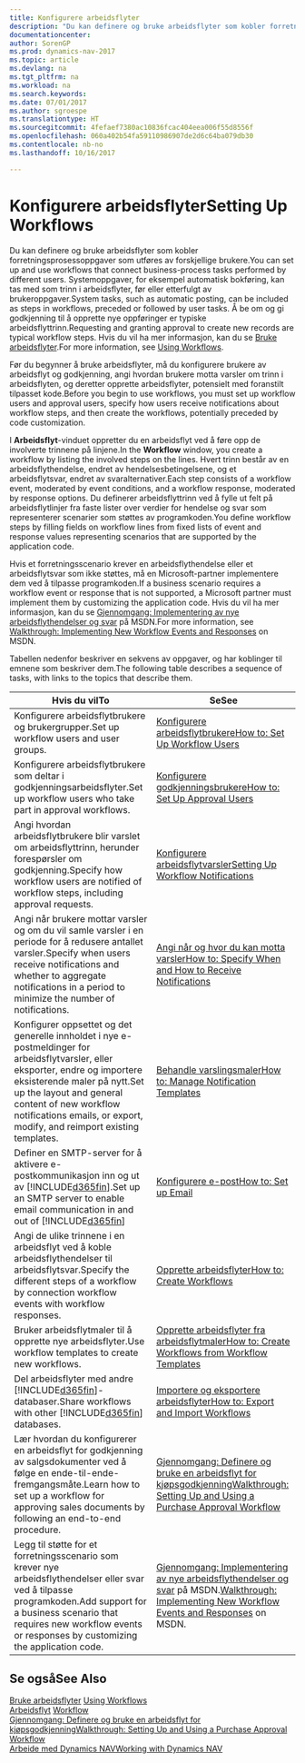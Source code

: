 ```yaml
---
title: Konfigurere arbeidsflyter
description: "Du kan definere og bruke arbeidsflyter som kobler forretningsprosessoppgaver som utføres av forskjellige brukere. Systemoppgaver, for eksempel automatisk bokføring, kan tas med som trinn i arbeidsflyter, før eller etterfulgt av brukeroppgaver. Å be om og gi godkjenning til å opprette nye oppføringer er typiske arbeidsflyttrinn."
documentationcenter: 
author: SorenGP
ms.prod: dynamics-nav-2017
ms.topic: article
ms.devlang: na
ms.tgt_pltfrm: na
ms.workload: na
ms.search.keywords: 
ms.date: 07/01/2017
ms.author: sgroespe
ms.translationtype: HT
ms.sourcegitcommit: 4fefaef7380ac10836fcac404eea006f55d8556f
ms.openlocfilehash: 060a402b54fa59110986907de2d6c64ba079db30
ms.contentlocale: nb-no
ms.lasthandoff: 10/16/2017

---
```

# <a name="setting-up-workflows"></a><span data-ttu-id="55a57-105">Konfigurere arbeidsflyter</span><span class="sxs-lookup"><span data-stu-id="55a57-105">Setting Up Workflows</span></span>
<span data-ttu-id="55a57-106">Du kan definere og bruke arbeidsflyter som kobler forretningsprosessoppgaver som utføres av forskjellige brukere.</span><span class="sxs-lookup"><span data-stu-id="55a57-106">You can set up and use workflows that connect business-process tasks performed by different users.</span></span> <span data-ttu-id="55a57-107">Systemoppgaver, for eksempel automatisk bokføring, kan tas med som trinn i arbeidsflyter, før eller etterfulgt av brukeroppgaver.</span><span class="sxs-lookup"><span data-stu-id="55a57-107">System tasks, such as automatic posting, can be included as steps in workflows, preceded or followed by user tasks.</span></span> <span data-ttu-id="55a57-108">Å be om og gi godkjenning til å opprette nye oppføringer er typiske arbeidsflyttrinn.</span><span class="sxs-lookup"><span data-stu-id="55a57-108">Requesting and granting approval to create new records are typical workflow steps.</span></span> <span data-ttu-id="55a57-109">Hvis du vil ha mer informasjon, kan du se [Bruke arbeidsflyter](across-use-workflows.md).</span><span class="sxs-lookup"><span data-stu-id="55a57-109">For more information, see [Using Workflows](across-use-workflows.md).</span></span>  

 <span data-ttu-id="55a57-110">Før du begynner å bruke arbeidsflyter, må du konfigurere brukere av arbeidsflyt og godkjenning, angi hvordan brukere motta varsler om trinn i arbeidsflyten, og deretter opprette arbeidsflyter, potensielt med foranstilt tilpasset kode.</span><span class="sxs-lookup"><span data-stu-id="55a57-110">Before you begin to use workflows, you must set up workflow users and approval users, specify how users receive notifications about workflow steps, and then create the workflows, potentially preceded by code customization.</span></span>  

 <span data-ttu-id="55a57-111">I **Arbeidsflyt**-vinduet oppretter du en arbeidsflyt ved å føre opp de involverte trinnene på linjene.</span><span class="sxs-lookup"><span data-stu-id="55a57-111">In the **Workflow** window, you create a workflow by listing the involved steps on the lines.</span></span> <span data-ttu-id="55a57-112">Hvert trinn består av en arbeidsflythendelse, endret av hendelsesbetingelsene, og et arbeidsflytsvar, endret av svaralternativer.</span><span class="sxs-lookup"><span data-stu-id="55a57-112">Each step consists of a workflow event, moderated by event conditions, and a workflow response, moderated by response options.</span></span> <span data-ttu-id="55a57-113">Du definerer arbeidsflyttrinn ved å fylle ut felt på arbeidsflytlinjer fra faste lister over verdier for hendelse og svar som representerer scenarier som støttes av programkoden.</span><span class="sxs-lookup"><span data-stu-id="55a57-113">You define workflow steps by filling fields on workflow lines from fixed lists of event and response values representing scenarios that are supported by the application code.</span></span>  

 <span data-ttu-id="55a57-114">Hvis et forretningsscenario krever en arbeidsflythendelse eller et arbeidsflytsvar som ikke støttes, må en Microsoft-partner implementere dem ved å tilpasse programkoden.</span><span class="sxs-lookup"><span data-stu-id="55a57-114">If a business scenario requires a workflow event or response that is not supported, a Microsoft partner must implement them by customizing the application code.</span></span> <span data-ttu-id="55a57-115">Hvis du vil ha mer informasjon, kan du se [Gjennomgang: Implementering av nye arbeidsflythendelser og svar](https://msdn.microsoft.com/en-us/library/mt574349.aspx) på MSDN.</span><span class="sxs-lookup"><span data-stu-id="55a57-115">For more information, see [Walkthrough: Implementing New Workflow Events and Responses](https://msdn.microsoft.com/en-us/library/mt574349.aspx) on MSDN.</span></span>

 <span data-ttu-id="55a57-116">Tabellen nedenfor beskriver en sekvens av oppgaver, og har koblinger til emnene som beskriver dem.</span><span class="sxs-lookup"><span data-stu-id="55a57-116">The following table describes a sequence of tasks, with links to the topics that describe them.</span></span>  

|<span data-ttu-id="55a57-117">**Hvis du vil**</span><span class="sxs-lookup"><span data-stu-id="55a57-117">**To**</span></span>|<span data-ttu-id="55a57-118">**Se**</span><span class="sxs-lookup"><span data-stu-id="55a57-118">**See**</span></span>|  
|------------|-------------|  
|<span data-ttu-id="55a57-119">Konfigurere arbeidsflytbrukere og brukergrupper.</span><span class="sxs-lookup"><span data-stu-id="55a57-119">Set up workflow users and user groups.</span></span>|[<span data-ttu-id="55a57-120">Konfigurere arbeidsflytbrukere</span><span class="sxs-lookup"><span data-stu-id="55a57-120">How to: Set Up Workflow Users</span></span>](across-how-to-set-up-workflow-users.md)|  
|<span data-ttu-id="55a57-121">Konfigurere arbeidsflytbrukere som deltar i godkjenningsarbeidsflyter.</span><span class="sxs-lookup"><span data-stu-id="55a57-121">Set up workflow users who take part in approval workflows.</span></span>|[<span data-ttu-id="55a57-122">Konfigurere godkjenningsbrukere</span><span class="sxs-lookup"><span data-stu-id="55a57-122">How to: Set Up Approval Users</span></span>](across-how-to-set-up-approval-users.md)|  
|<span data-ttu-id="55a57-123">Angi hvordan arbeidsflytbrukere blir varslet om arbeidsflyttrinn, herunder forespørsler om godkjenning.</span><span class="sxs-lookup"><span data-stu-id="55a57-123">Specify how workflow users are notified of workflow steps, including approval requests.</span></span>|[<span data-ttu-id="55a57-124">Konfigurere arbeidsflytvarsler</span><span class="sxs-lookup"><span data-stu-id="55a57-124">Setting Up Workflow Notifications</span></span>](across-setting-up-workflow-notifications.md)|  
|<span data-ttu-id="55a57-125">Angi når brukere mottar varsler og om du vil samle varsler i en periode for å redusere antallet varsler.</span><span class="sxs-lookup"><span data-stu-id="55a57-125">Specify when users receive notifications and whether to aggregate notifications in a period to minimize the number of notifications.</span></span>|[<span data-ttu-id="55a57-126">Angi når og hvor du kan motta varsler</span><span class="sxs-lookup"><span data-stu-id="55a57-126">How to: Specify When and How to Receive Notifications</span></span>](across-how-to-specify-when-and-how-to-receive-notifications.md)|  
|<span data-ttu-id="55a57-127">Konfigurer oppsettet og det generelle innholdet i nye e-postmeldinger for arbeidsflytvarsler, eller eksporter, endre og importere eksisterende maler på nytt.</span><span class="sxs-lookup"><span data-stu-id="55a57-127">Set up the layout and general content of new workflow notifications emails, or export, modify, and reimport existing templates.</span></span>|[<span data-ttu-id="55a57-128">Behandle varslingsmaler</span><span class="sxs-lookup"><span data-stu-id="55a57-128">How to: Manage Notification Templates</span></span>](across-how-to-manage-notification-templates.md)|  
|<span data-ttu-id="55a57-129">Definer en SMTP-server for å aktivere e-postkommunikasjon inn og ut av [!INCLUDE[d365fin](includes/d365fin_md.md)].</span><span class="sxs-lookup"><span data-stu-id="55a57-129">Set up an SMTP server to enable email communication in and out of [!INCLUDE[d365fin](includes/d365fin_md.md)]</span></span>|[<span data-ttu-id="55a57-130">Konfigurere e-post</span><span class="sxs-lookup"><span data-stu-id="55a57-130">How to: Set up Email</span></span>](madeira-how-setup-email.md)|
|<span data-ttu-id="55a57-131">Angi de ulike trinnene i en arbeidsflyt ved å koble arbeidsflythendelser til arbeidsflytsvar.</span><span class="sxs-lookup"><span data-stu-id="55a57-131">Specify the different steps of a workflow by connection workflow events with workflow responses.</span></span>|[<span data-ttu-id="55a57-132">Opprette arbeidsflyter</span><span class="sxs-lookup"><span data-stu-id="55a57-132">How to: Create Workflows</span></span>](across-how-to-create-workflows.md)|  
|<span data-ttu-id="55a57-133">Bruker arbeidsflytmaler til å opprette nye arbeidsflyter.</span><span class="sxs-lookup"><span data-stu-id="55a57-133">Use workflow templates to create new workflows.</span></span>|[<span data-ttu-id="55a57-134">Opprette arbeidsflyter fra arbeidsflytmaler</span><span class="sxs-lookup"><span data-stu-id="55a57-134">How to: Create Workflows from Workflow Templates</span></span>](across-how-to-create-workflows-from-workflow-templates.md)|  
|<span data-ttu-id="55a57-135">Del arbeidsflyter med andre [!INCLUDE[d365fin](includes/d365fin_md.md)]-databaser.</span><span class="sxs-lookup"><span data-stu-id="55a57-135">Share workflows with other [!INCLUDE[d365fin](includes/d365fin_md.md)] databases.</span></span>|[<span data-ttu-id="55a57-136">Importere og eksportere arbeidsflyter</span><span class="sxs-lookup"><span data-stu-id="55a57-136">How to: Export and Import Workflows</span></span>](across-how-to-export-and-import-workflows.md)|  
|<span data-ttu-id="55a57-137">Lær hvordan du konfigurerer en arbeidsflyt for godkjenning av salgsdokumenter ved å følge en ende-til-ende-fremgangsmåte.</span><span class="sxs-lookup"><span data-stu-id="55a57-137">Learn how to set up a workflow for approving sales documents by following an end-to-end procedure.</span></span>|[<span data-ttu-id="55a57-138">Gjennomgang: Definere og bruke en arbeidsflyt for kjøpsgodkjenning</span><span class="sxs-lookup"><span data-stu-id="55a57-138">Walkthrough: Setting Up and Using a Purchase Approval Workflow</span></span>](walkthrough-setting-up-and-using-a-purchase-approval-workflow.md)|  
|<span data-ttu-id="55a57-139">Legg til støtte for et forretningsscenario som krever nye arbeidsflythendelser eller svar ved å tilpasse programkoden.</span><span class="sxs-lookup"><span data-stu-id="55a57-139">Add support for a business scenario that requires new workflow events or responses by customizing the application code.</span></span>|<span data-ttu-id="55a57-140">[Gjennomgang: Implementering av nye arbeidsflythendelser og svar](https://msdn.microsoft.com/en-us/library/mt574349.aspx) på MSDN.</span><span class="sxs-lookup"><span data-stu-id="55a57-140">[Walkthrough: Implementing New Workflow Events and Responses](https://msdn.microsoft.com/en-us/library/mt574349.aspx) on MSDN.</span></span>|  

## <a name="see-also"></a><span data-ttu-id="55a57-141">Se også</span><span class="sxs-lookup"><span data-stu-id="55a57-141">See Also</span></span>  
 <span data-ttu-id="55a57-142">[Bruke arbeidsflyter](across-use-workflows.md) </span><span class="sxs-lookup"><span data-stu-id="55a57-142">[Using Workflows](across-use-workflows.md) </span></span>  
 <span data-ttu-id="55a57-143">[Arbeidsflyt](across-workflow.md) </span><span class="sxs-lookup"><span data-stu-id="55a57-143">[Workflow](across-workflow.md) </span></span>  
 [<span data-ttu-id="55a57-144">Gjennomgang: Definere og bruke en arbeidsflyt for kjøpsgodkjenning</span><span class="sxs-lookup"><span data-stu-id="55a57-144">Walkthrough: Setting Up and Using a Purchase Approval Workflow</span></span>](walkthrough-setting-up-and-using-a-purchase-approval-workflow.md)  
 [<span data-ttu-id="55a57-145">Arbeide med Dynamics NAV</span><span class="sxs-lookup"><span data-stu-id="55a57-145">Working with Dynamics NAV</span></span>](ui-work-product.md)

